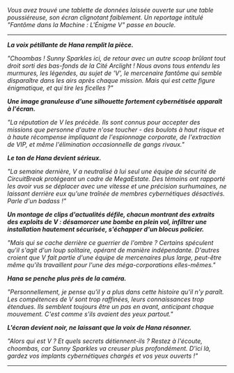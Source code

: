 _Vous avez trouvé une tablette de données laissée ouverte sur une table poussiéreuse, son écran clignotant faiblement. Un reportage intitulé "Fantôme dans la Machine : L'Énigme V" passe en boucle._

---

**_La voix pétillante de Hana remplit la pièce._**

_"Choombas ! Sunny Sparkles ici, de retour avec un autre scoop brûlant tout droit sorti des bas-fonds de la Cité Arclight ! Nous avons tous entendu les murmures, les légendes, au sujet de 'V', le mercenaire fantôme qui semble disparaître dans les airs après chaque mission. Mais qui est cette figure énigmatique, et qui tire les ficelles ?"_

**_Une image granuleuse d'une silhouette fortement cybernétisée apparaît à l'écran._**

_"La réputation de V les précède. Ils sont connus pour accepter des missions que personne d'autre n'ose toucher - des boulots à haut risque et à haute récompense impliquant de l'espionnage corporate, de l'extraction de VIP, et même l'élimination occasionnelle de gangs rivaux."_

**_Le ton de Hana devient sérieux._**

_"La semaine dernière, V a neutralisé à lui seul une équipe de sécurité de CircuitBreak protégeant un cadre de MegaEstate. Des témoins ont rapporté les avoir vus se déplacer avec une vitesse et une précision surhumaines, ne laissant derrière eux qu'une traînée de membres cybernétiques désactivés. Parle d'un badass !"_

**_Un montage de clips d'actualités défile, chacun montrant des extraits des exploits de V : désamorcer une bombe en plein vol, infiltrer une installation hautement sécurisée, s'échapper d'un blocus policier._**

_"Mais qui se cache derrière ce guerrier de l'ombre ? Certains spéculent qu'il s'agit d'un loup solitaire, opérant de manière indépendante. D'autres croient que V fait partie d'une équipe de mercenaires plus large, peut-être même qu'ils travaillent pour l'une des méga-corporations elles-mêmes."_

**_Hana se penche plus près de la caméra._**

_"Personnellement, je pense qu'il y a plus dans cette histoire qu'il n'y paraît. Les compétences de V sont trop raffinées, leurs connaissances trop étendues. Ils semblent toujours être un pas en avant, anticipant chaque mouvement. C'est comme s'ils avaient des yeux partout."_

**_L'écran devient noir, ne laissant que la voix de Hana résonner._**

_"Alors qui est V ? Et quels secrets détiennent-ils ? Restez à l'écoute, choombas, car Sunny Sparkles va creuser plus profondément. D'ici là, gardez vos implants cybernétiques chargés et vos yeux ouverts !"_

---
